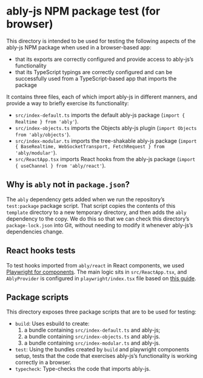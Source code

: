 # ably-js NPM package test (for browser)

This directory is intended to be used for testing the following aspects of the ably-js NPM package when used in a browser-based app:

- that its exports are correctly configured and provide access to ably-js’s functionality
- that its TypeScript typings are correctly configured and can be successfully used from a TypeScript-based app that imports the package

It contains three files, each of which import ably-js in different manners, and provide a way to briefly exercise its functionality:

- `src/index-default.ts` imports the default ably-js package (`import { Realtime } from 'ably'`).
- `src/index-objects.ts` imports the Objects ably-js plugin (`import Objects from 'ably/objects'`).
- `src/index-modular.ts` imports the tree-shakable ably-js package (`import { BaseRealtime, WebSocketTransport, FetchRequest } from 'ably/modular'`).
- `src/ReactApp.tsx` imports React hooks from the ably-js package (`import { useChannel } from 'ably/react'`).

## Why is `ably` not in `package.json`?

The `ably` dependency gets added when we run the repository’s `test:package` package script. That script copies the contents of this `template` directory to a new temporary directory, and then adds the `ably` dependency to the copy. We do this so that we can check this directory’s `package-lock.json` into Git, without needing to modify it whenever ably-js’s dependencies change.

## React hooks tests

To test hooks imported from `ably/react` in React components, we used [Playwright for components](https://playwright.dev/docs/test-components). The main logic sits in `src/ReactApp.tsx`, and `AblyProvider` is configured in `playwright/index.tsx` file based on [this guide](https://playwright.dev/docs/test-components#hooks).

## Package scripts

This directory exposes three package scripts that are to be used for testing:

- `build`: Uses esbuild to create:
  1. a bundle containing `src/index-default.ts` and ably-js;
  2. a bundle containing `src/index-objects.ts` and ably-js.
  3. a bundle containing `src/index-modular.ts` and ably-js.
- `test`: Using the bundles created by `build` and playwright components setup, tests that the code that exercises ably-js’s functionality is working correctly in a browser.
- `typecheck`: Type-checks the code that imports ably-js.
